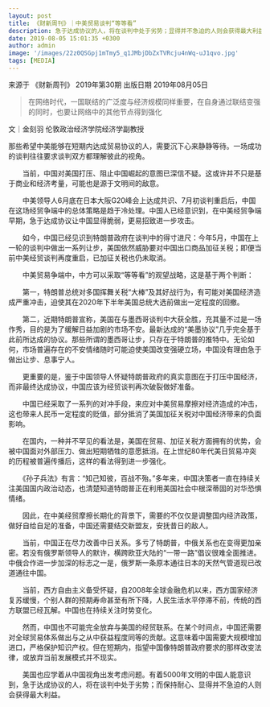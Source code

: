 ```yaml
---
layout: post
title: 《财新周刊》｜中美贸易谈判“等等看”
description: 急于达成协议的人，将在谈判中处于劣势；显得并不急迫的人则会获得最大利益
date: 2019-08-05 15:01:35 +0300
author: admin
image: '/images/22z0QSGpj1mTmy5_q1JMbjDbZxTVRcju4nWq-uJ1qvo.jpg'
tags: [MEDIA]
---
```

​​来源于 《财新周刊》 2019年第30期 出版日期 2019年08月05日


> 在网络时代，一国联结的广泛度与经济规模同样重要，在自身通过联结变强的同时，也要让网络中的其他节点得到强化

文｜金刻羽
伦敦政治经济学院经济学副教授

那些希望中美能够在短期内达成贸易协议的人，需要沉下心来静静等待。一场成功的谈判往往要求谈判双方都理解彼此的视角。

　　当前，中国对美国打压、阻止中国崛起的意图已深信不疑。这或许并不只是基于商业和经济考量，可能也是源于文明间的敌意。

　　中美领导人6月底在日本大阪G20峰会上达成共识、7月初谈判重启后，中国在这场经贸争端中的总体策略是趋于冷处理。中国人已经意识到，在中美经贸争端早期，急于达成协议让中国显得脆弱，更易招致进一步攻击。

　　如今，中国已经见识到特朗普政府在谈判中的得寸进尺：今年5月，中国在上一轮的谈判中做出一系列让步，美国依然威胁要对中国出口商品加征关税；即便当前中美经贸谈判再度重启，已加征关税也仍未取消。

　　中美贸易争端中，中方可以采取“等等看”的观望战略，这是基于两个判断：

　　第一，特朗普总统对多国挥舞关税“大棒”及其好战行为，有可能对美国经济造成严重冲击，迫使其在2020年下半年美国总统大选前做出一定程度的回撤。

　　第二，近期特朗普宣称，美国在与墨西哥谈判中大获全胜，充其量不过是一场作秀，目的是为了缓解日益加剧的市场不安。最新达成的“美墨协议”几乎完全基于此前所达成的协议。那些所谓的墨西哥让步，只存在于特朗普的推特中。无论如何，市场普遍存在的不安情绪随时可能迫使美国改变强硬立场，中国没有理由急于做出让步、息事宁人。

　　更重要的是，鉴于中国领导人怀疑特朗普政府的真实意图在于打压中国经济，而非最终达成协议，中国应该为经贸谈判再次破裂做好准备。

　　中国已经采取了一系列的对冲手段，来应对中美贸易摩擦对经济造成的冲击，这也带来人民币一定程度的贬值，部分抵消了美国加征关税对中国经济带来的负面影响。

　　在国内，一种并不罕见的看法是，美国在贸易、加征关税方面拥有的优势，会被中国面对外部压力、做出短期牺牲的意愿抵消。在上世纪80年代美日贸易冲突的历程被普遍传播后，这样的看法得到进一步强化。

　　《孙子兵法》有言：“知己知彼，百战不殆。”多年来，中国决策者一直在持续关注美国国内政治动态，也清楚知道特朗普正在利用美国社会中根深蒂固的对华恐惧情绪。

　　因此，在中美经贸摩擦长期化的背景下，需要的不仅仅是调整国内经济政策，做好自给自足的准备，中国还需要结交新盟友，安抚昔日的敌人。

　　当前，中国正在尽力改善中日关系。多亏了特朗普，中俄关系也在变得更加亲密。若没有俄罗斯领导人的默许，横跨欧亚大陆的“一带一路”倡议很难全面推进。中俄合作进一步加深的标志之一是，俄罗斯一条原本通往日本的天然气管道现已改道通往中国。

　　当前，西方自由主义备受怀疑，自2008年全球金融危机以来，西方国家经济复苏缓慢，个别人群的预期寿命甚至有所下降，人民生活水平停滞不前，传统的西方联盟已经瓦解。中国也在持续关注时势变化。

　　然而，中国也不可能完全放弃与美国的经贸联系。在某个时间点，中国还需要对全球贸易体系做出与之从中获益程度同等的贡献。这意味着中国需要大规模增加进口，严格保护知识产权。但在短期内，指望中国像特朗普政府要求的那样改变法律，或放弃当前发展模式并不现实。

　　美国也应学着从中国视角出发考虑问题。有着5000年文明的中国人能意识到，急于达成协议的人，将在谈判中处于劣势；而保持耐心、显得并不急迫的人则会获得最大利益。​​​​
